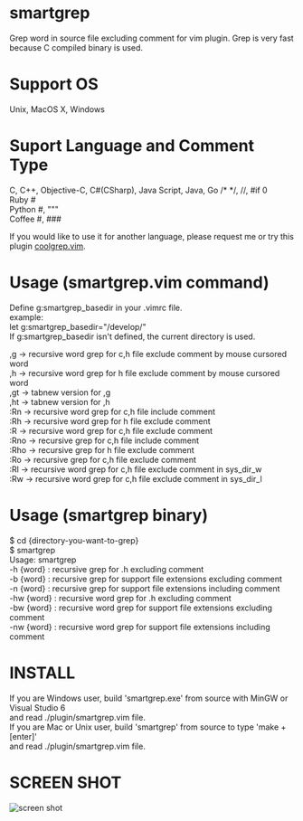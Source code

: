 smartgrep
=======
Grep word in source file excluding comment for vim plugin.
Grep is very fast because C compiled binary is used.

Support OS
=======
Unix, MacOS X, Windows

Suport Language and Comment Type
=======
C, C++, Objective-C, C#(CSharp), Java Script, Java, Go   /* */, //, #if 0  
Ruby 	#  
Python  #, """  
Coffee  #, ###
  
If you would like to use it for another language, please request me or try this plugin [coolgrep.vim](https://github.com/tyru/coolgrep.vim).  
  
Usage (smartgrep.vim command)
=======
Define g:smartgrep_basedir in your .vimrc file.  
	example:  
		let g:smartgrep_basedir="/develop/"  
If g:smartgrep_basedir isn't defined, the current directory is used.  
  
,g   -> recursive word grep for c,h file exclude comment by mouse cursored word  
,h   -> recursive word grep for h file exclude comment by mouse cursored word  
,gt  -> tabnew version for ,g  
,ht  -> tabnew version for ,h  
:Rn  -> recursive word grep for c,h file include comment  
:Rh  -> recursive word grep for h file exclude comment  
:R   -> recursive word grep for c,h file exclude comment  
:Rno -> recursive grep for c,h file include comment  
:Rho -> recursive grep for h file exclude comment  
:Ro  -> recursive grep for c,h file exclude comment  
:Rl  -> recursive word grep for c,h file exclude comment in sys_dir_w  
:Rw  -> recursive word grep for c,h file exclude comment in sys_dir_l  

Usage (smartgrep binary)
=======
$ cd {directory-you-want-to-grep}  
$ smartgrep  
Usage: smartgrep  
  -h {word}  : recursive      grep for .h                      excluding comment  
  -b {word}  : recursive      grep for support file extensions excluding comment  
  -n {word}  : recursive      grep for support file extensions including comment  
  -hw {word} : recursive word grep for .h                      excluding comment  
  -bw {word} : recursive word grep for support file extensions excluding comment  
  -nw {word} : recursive word grep for support file extensions including comment  

INSTALL
=======
If you are Windows user, build 'smartgrep.exe' from source with MinGW or Visual Studio 6  
and read ./plugin/smartgrep.vim file.  
If you are Mac or Unix user, build 'smartgrep' from source to type 'make + [enter]'  
and read ./plugin/smartgrep.vim file.  

SCREEN SHOT
=======
![screen shot](https://raw.github.com/pebble8888/smartgrep/master/smartgrep_screenshot.png)
